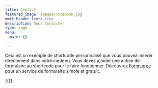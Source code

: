 ```yaml
---
title: Contact
featured_image: images/notebook.jpg
omit_header_text: true
description: Nous Contacter
type: page
menu:
  main: {}

---
```

Ceci est un exemple de shortcode personnalisé que vous pouvez insérer directement dans votre contenu. Vous devez ajouter une action de formulaire au shortcode pour le faire fonctionner. Découvrez [Formspree](https://formspree.io/) pour un service de formulaire simple et gratuit.

{{<form-contact action = "https://example.com">}}